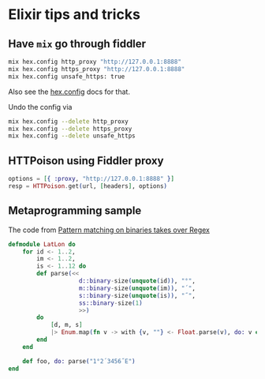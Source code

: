 # Elixir tips and tricks

## Have `mix` go through fiddler

```bash
mix hex.config http_proxy "http://127.0.0.1:8888"
mix hex.config https_proxy "http://127.0.0.1:8888"
mix hex.config unsafe_https: true
```

Also see the [hex.config](https://hex.pm/docs/tasks#hex_config) docs for that. 

Undo the config via

```bash
mix hex.config --delete http_proxy 
mix hex.config --delete https_proxy 
mix hex.config --delete unsafe_https 
```

## HTTPoison using Fiddler proxy

```elixir
options = [{ :proxy, "http://127.0.0.1:8888" }]
resp = HTTPoison.get(url, [headers], options)
```


## Metaprogramming sample

The code from [Pattern matching on binaries takes over Regex](http://rocket-science.ru/hacking/2018/01/12/parse-cumbersome-data)

```elixir
defmodule LatLon do 
    for id <- 1..2,
        im <- 1..2,
        is <- 1..12 do
        def parse(<<
                    d::binary-size(unquote(id)), "°",
                    m::binary-size(unquote(im)), "´",
                    s::binary-size(unquote(is)), "˝",
                    ss::binary-size(1)
                    >>) 
        do
            [d, m, s] 
            |> Enum.map(fn v -> with {v, ""} <- Float.parse(v), do: v end)
        end
    end

    def foo, do: parse("1°2´3456˝E")
end
```
